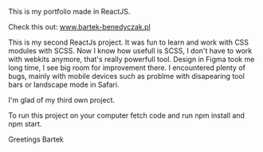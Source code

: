 This is my portfolio made in ReactJS.

Check this out: www.bartek-benedyczak.pl

This is my second ReactJs project. It was fun to learn and work with CSS modules with SCSS. Now I know how usefull is SCSS, I don't have to work with webkits anymore, that's really powerfull tool.  Design in Figma took me long time, I see big room for improvement there. I encountered plenty of bugs, mainly with mobile devices such as problme with disapearing tool bars or landscape mode in Safari.

I'm glad of my third own project.



To run this project on your computer fetch code and run npm install and npm start.



Greetings 
Bartek


